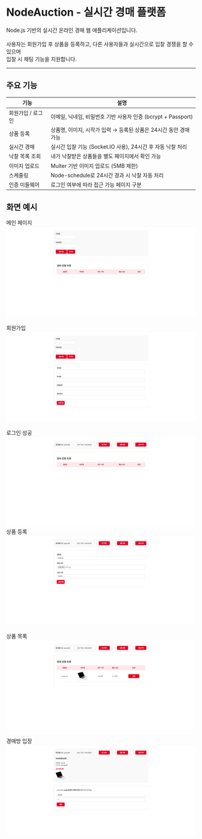 # NodeAuction - 실시간 경매 플랫폼

Node.js 기반의 실시간 온라인 경매 웹 애플리케이션입니다.<br>  
사용자는 회원가입 후 상품을 등록하고, 다른 사용자들과 실시간으로 입찰 경쟁을 할 수 있으며<br>
입찰 시 채팅 기능을 지원합니다.

---

## 주요 기능

| 기능 | 설명 |
|------|------|
| 회원가입 / 로그인 | 이메일, 닉네임, 비밀번호 기반 사용자 인증 (bcrypt + Passport) |
| 상품 등록 | 상품명, 이미지, 시작가 입력 → 등록된 상품은 24시간 동안 경매 가능 |
| 실시간 경매 | 실시간 입찰 기능 (Socket.IO 사용), 24시간 후 자동 낙찰 처리 |
| 낙찰 목록 조회 | 내가 낙찰받은 상품들을 별도 페이지에서 확인 가능 |
| 이미지 업로드 | Multer 기반 이미지 업로드 (5MB 제한) |
| 스케줄링 | Node-schedule로 24시간 경과 시 낙찰 자동 처리 |
| 인증 미들웨어 | 로그인 여부에 따라 접근 가능 페이지 구분 |


## 화면 예시
메인 페이지<br>
<img src="./images/main.png"/><br>
<br>
회원가입
<img src="./images/signup.png"/><br>
<br>
로그인 성공<br>
<img src="./images/login_success.png"/><br>
상품 등록<br>
<img src="./images/goods.png"/><br>
<br>
상품 목록<br>
<img src="./images/upload_goods.png"/><br>
<br>
경매방 입장<br>
<img src="./images/room.png"/><br>
<br>
